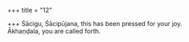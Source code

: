 +++
title = "12"

+++
Śācigu, Śācipūjana, this has been pressed for your joy.  
Ākhaṇḍala, you are called forth.  